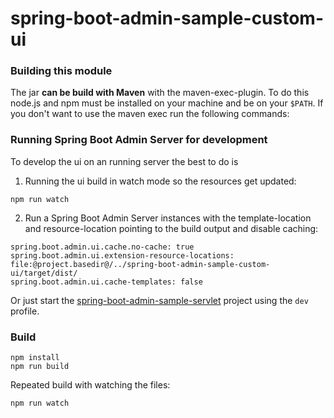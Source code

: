 spring-boot-admin-sample-custom-ui
================================

### Building this module
The jar **can be build with Maven** with the maven-exec-plugin. To do this node.js and npm must be installed on your machine and be on your `$PATH`.
If you don't want to use the maven exec run the following commands:

### Running Spring Boot Admin Server for development
To develop the ui on an running server the best to do is

1. Running the ui build in watch mode so the resources get updated:
```shell
npm run watch
```
2. Run a Spring Boot Admin Server instances with the template-location and resource-location pointing to the build output and disable caching:
```
spring.boot.admin.ui.cache.no-cache: true
spring.boot.admin.ui.extension-resource-locations: file:@project.basedir@/../spring-boot-admin-sample-custom-ui/target/dist/
spring.boot.admin.ui.cache-templates: false
```
Or just start the [spring-boot-admin-sample-servlet](../spring-boot-admin-sample-servlet) project using the `dev` profile.

### Build
```shell
npm install
npm run build
```

Repeated build with watching the files:
```shell
npm run watch
```
